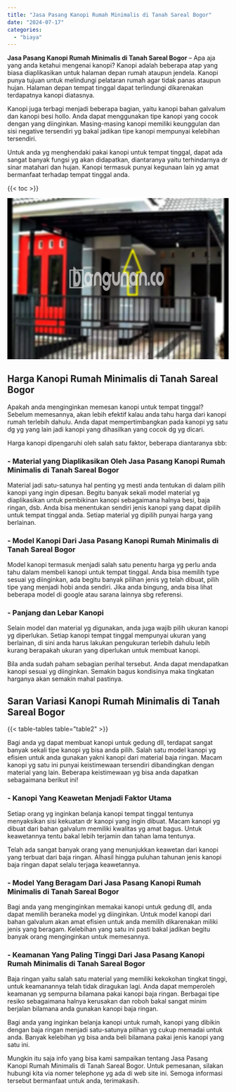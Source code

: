```yaml
---
title: "Jasa Pasang Kanopi Rumah Minimalis di Tanah Sareal Bogor"
date: "2024-07-17"
categories: 
  - "biaya"
---
```


**Jasa Pasang Kanopi Rumah Minimalis di Tanah Sareal Bogor** – Apa aja yang anda ketahui mengenai kanopi? Kanopi adalah beberapa atap yang biasa diaplikasikan untuk halaman depan rumah ataupun jendela. Kanopi punya tujuan untuk melindungi pelataran rumah agar tidak panas ataupun hujan. Halaman depan tempat tinggal dapat terlindungi dikarenakan terdapatnya kanopi diatasnya.

Kanopi juga terbagi menjadi beberapa bagian, yaitu kanopi bahan galvalum dan kanopi besi hollo. Anda dapat menggunakan tipe kanopi yang cocok dengan yang diinginkan. Masing-masing kanopi memiliki keunggulan dan sisi negative tersendiri yg bakal jadikan tipe kanopi mempunyai kelebihan tersendiri.

Untuk anda yg menghendaki pakai kanopi untuk tempat tinggal, dapat ada sangat banyak fungsi yg akan didapatkan, diantaranya yaitu terhindarnya dr sinar matahari dan hujan. Kanopi termasuk punyai kegunaan lain yg amat bermanfaat terhadap tempat tinggal anda.

{{< toc >}}

![Jasa Pasang Kanopi Rumah Minimalis di Tanah Sareal Bogor](/images/harga-kanopi-minimalis-61.png)

## Harga Kanopi Rumah Minimalis di Tanah Sareal Bogor

Apakah anda menginginkan memesan kanopi untuk tempat tinggal? Sebelum memesannya, akan lebih efektif kalau anda tahu harga dari kanopi rumah terlebih dahulu. Anda dapat mempertimbangkan pada kanopi yg satu dg yg yang lain jadi kanopi yang dihasilkan yang cocok dg yg dicari.

Harga kanopi dipengaruhi oleh salah satu faktor, beberapa diantaranya sbb:

### \- Material yang Diaplikasikan Oleh Jasa Pasang Kanopi Rumah Minimalis di Tanah Sareal Bogor

Material jadi satu-satunya hal penting yg mesti anda tentukan di dalam pilih kanopi yang ingin dipesan. Begitu banyak sekali model material yg diaplikasikan untuk pembikinan kanopi sebagaimana halnya besi, baja ringan, dsb. Anda bisa menentukan sendiri jenis kanopi yang dapat dipilih untuk tempat tinggal anda. Setiap material yg dipilih punyai harga yang berlainan.

### \- Model Kanopi Dari Jasa Pasang Kanopi Rumah Minimalis di Tanah Sareal Bogor

Model kanopi termasuk menjadi salah satu penentu harga yg perlu anda tahu dalam membeli kanopi untuk tempat tinggal. Anda bisa memilih type sesuai yg diinginkan, ada begitu banyak pilihan jenis yg telah dibuat, pilih tipe yang menjadi hobi anda sendiri. Jika anda bingung, anda bisa lihat beberapa model di google atau sarana lainnya sbg referensi.

### \- Panjang dan Lebar Kanopi

Selain model dan material yg digunakan, anda juga wajib pilih ukuran kanopi yg diperlukan. Setiap kanopi tempat tinggal mempunyai ukuran yang berlainan, di sini anda harus lakukan pengukuran terlebih dahulu lebih kurang berapakah ukuran yang diperlukan untuk membuat kanopi.

Bila anda sudah paham sebagian perihal tersebut. Anda dapat mendapatkan kanopi sesuai yg diinginkan. Semakin bagus kondisinya maka tingkatan harganya akan semakin mahal pastinya.

## Saran Variasi Kanopi Rumah Minimalis di Tanah Sareal Bogor

{{< table-tables table="table2" >}}

Bagi anda yg dapat membuat kanopi untuk gedung dll, terdapat sangat banyak sekali tipe kanopi yg bisa anda pilih. Salah satu model kanopi yg efisien untuk anda gunakan yakni kanopi dari material baja ringan. Macam kanopi yg satu ini punyai keistimewaan tersendiri dibandingkan dengan material yang lain. Beberapa keistimewaan yg bisa anda dapatkan sebagaimana berikut ini!

### \- Kanopi Yang Keawetan Menjadi Faktor Utama

Setiap orang yg inginkan belanja kanopi tempat tinggal tentunya menyaksikan sisi kekuatan dr kanopi yang ingin dibuat. Macam kanopi yg dibuat dari bahan galvalum memiliki kwalitas yg amat bagus. Untuk keawetannya tentu bakal lebih terjamin dan tahan lama tentunya.

Telah ada sangat banyak orang yang menunjukkan keawetan dari kanopi yang terbuat dari baja ringan. Alhasil hingga puluhan tahunan jenis kanopi baja ringan dapat selalu terjaga keawetannya.

### \- Model Yang Beragam Dari Jasa Pasang Kanopi Rumah Minimalis di Tanah Sareal Bogor

Bagi anda yang menginginkan memakai kanopi untuk gedung dll, anda dapat memilih beraneka model yg diinginkan. Untuk model kanopi dari bahan galvalum akan amat efisien untuk anda memilih dikarenakan miliki jenis yang beragam. Kelebihan yang satu ini pasti bakal jadikan begitu banyak orang menginginkan untuk memesannya.

### \- Keamanan Yang Paling Tinggi Dari Jasa Pasang Kanopi Rumah Minimalis di Tanah Sareal Bogor

Baja ringan yaitu salah satu material yang memiliki kekokohan tingkat tinggi, untuk keamanannya telah tidak diragukan lagi. Anda dapat memperoleh keamanan yg sempurna bilamana pakai kanopi baja ringan. Berbagai tipe resiko sebagaimana halnya kerusakan dan roboh bakal sangat minim berjalan bilamana anda gunakan kanopi baja ringan.

Bagi anda yang inginkan belanja kanopi untuk rumah, kanopi yang dibikin dengan baja ringan menjadi satu-satunya pilihan yg cukup memadai untuk anda. Banyak kelebihan yg bisa anda beli bilamana pakai jenis kanopi yang satu ini.

Mungkin itu saja info yang bisa kami sampaikan tentang Jasa Pasang Kanopi Rumah Minimalis di Tanah Sareal Bogor. Untuk pemesanan, silakan hubungi kita via nomer telephone yg ada di web site ini. Semoga informasi tersebut bermanfaat untuk anda, terimakasih.
